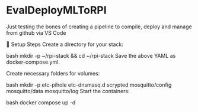# EvalDeployMLToRPI
Just testing the bones of creating a pipeline to compile, deploy and manage from github via VS Code


🚀 Setup Steps
Create a directory for your stack:

bash
mkdir -p ~/rpi-stack && cd ~/rpi-stack
Save the above YAML as docker-compose.yml.

Create necessary folders for volumes:

bash
mkdir -p etc-pihole etc-dnsmasq.d scrypted mosquitto/config mosquitto/data mosquitto/log
Start the containers:

bash
docker compose up -d